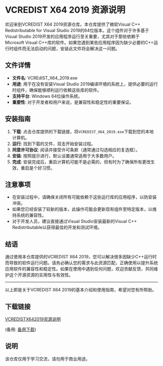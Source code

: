 # VCREDIST X64 2019 资源说明

欢迎来到VCREDIST X64 2019资源仓库。本仓库提供了微软Visual C++ Redistributable for Visual Studio 2019的64位版本。这个组件对于许多基于Visual Studio 2019开发的应用程序运行至关重要，尤其对于那些依赖于Microsoft Visual C++库的软件。如果您遇到某些应用程序因为缺少必要的C+=运行时组件而无法启动的问题，安装此文件将会解决这一问题。

## 文件详情

- **文件名**: VCREdIST_X64_2019.exe
- **用途**: 用于在没有安装Visual Studio 2019编译环境的系统上，提供必要的运行时组件，确保能够顺利运行依赖这些库的软件。
- **支持平台**: Windows 64位操作系统。
- **重要性**: 对于开发者和用户来说，是兼容性和稳定性的重要保证。

## 安装指南

1. **下载**: 点击仓库提供的下载链接，将`VCREDIST_X64_2019.exe`下载到您的本地计算机。
2. **运行**: 找到下载的文件，双击开始安装过程。
3. **同意许可协议**: 阅读并接受许可条款（通常通过勾选相应的复选框）。
4. **安装**: 按照提示进行，默认设置通常适用于大多数用户。
5. **完成**: 安装完成后，重启计算机可能不是必需的，但有时为了确保所有更改生效，重启是个好习惯。

## 注意事项

- 在安装过程中，请确保关闭所有可能依赖于这些运行库的应用程序，以防安装冲突。
- 如果您已经安装了较新的版本，此操作可能会更新现有组件至特定版本，以维持系统的兼容性。
- 对于开发人员，建议直接通过Visual Studio安装最新的Visual C++ Redistributable以获得最佳的开发和测试环境。

## 结语

通过使用本仓库提供的VCREDIST X64 2019，您可以解决很多因缺少C++运行时而导致的软件运行问题。请务必确认您的需求与此资源匹配，正确使用以提升系统应用软件的兼容性和稳定性。如果在使用中遇到任何问题，欢迎贡献反馈，共同维护这个开源资源的实用性与有效性。

---

以上即是关于VCREDIST X64 2019的基本介绍和使用指南，希望对您有所帮助。

## 下载链接
[VCREDISTX642019资源说明](https://pan.quark.cn/s/b66cacc92638) 

(备用: [备用下载](https://pan.baidu.com/s/1dms8Kb_ysc2GvnFg2R84Qw?pwd=1234))

## 说明

该仓库仅用于学习交流，请勿用于商业用途。
